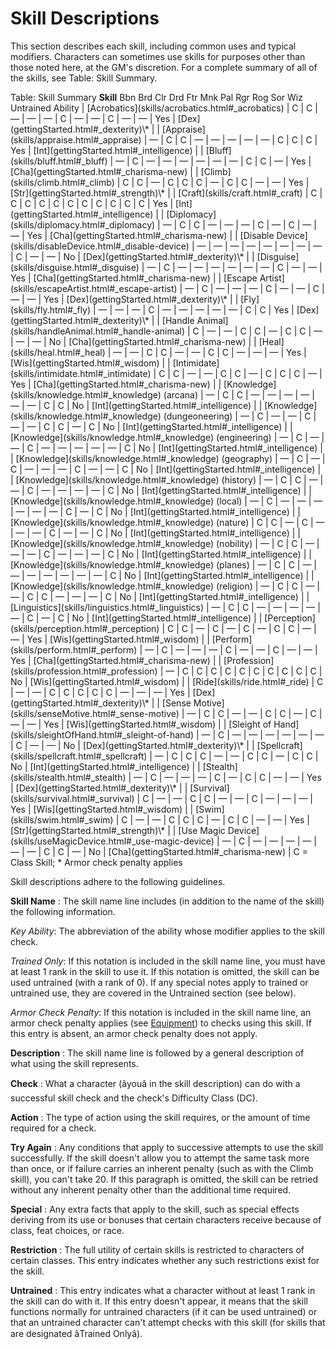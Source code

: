 # Skill Descriptions

This section describes each skill, including common uses and typical modifiers. Characters can sometimes use skills for purposes other than those noted here, at the GM's discretion. For a complete summary of all of the skills, see Table: Skill Summary.

<caption>Table: Skill Summary</caption><thead><tr>
<th><b>Skill</b></th>
<th>Bbn</th>
<th>Brd</th>
<th>Clr</th>
<th>Drd</th>
<th>Ftr</th>
<th>Mnk</th>
<th>Pal</th>
<th>Rgr</th>
<th>Rog</th>
<th>Sor</th>
<th>Wiz</th>
<th>Untrained</th>
<th>Ability</th>
</tr></thead>| [Acrobatics](skills/acrobatics.html#_acrobatics) | C | C | — | — | — | C | — | — | C | — | — | Yes | [Dex](gettingStarted.html#_dexterity)\* |
| [Appraise](skills/appraise.html#_appraise) | — | C | C | — | — | — | — | — | C | C | C | Yes | [Int](gettingStarted.html#_intelligence) |
| [Bluff](skills/bluff.html#_bluff) | — | C | — | — | — | — | — | — | C | C | — | Yes | [Cha](gettingStarted.html#_charisma-new) |
| [Climb](skills/climb.html#_climb) | C | C | — | C | C | C | — | C | C | — | — | Yes | [Str](gettingStarted.html#_strength)\* |
| [Craft](skills/craft.html#_craft) | C | C | C | C | C | C | C | C | C | C | C | Yes | [Int](gettingStarted.html#_intelligence) |
| [Diplomacy](skills/diplomacy.html#_diplomacy) | — | C | C | — | — | — | C | — | C | — | — | Yes | [Cha](gettingStarted.html#_charisma-new) |
| [Disable Device](skills/disableDevice.html#_disable-device) | — | — | — | — | — | — | — | — | C | — | — | No | [Dex](gettingStarted.html#_dexterity)\* |
| [Disguise](skills/disguise.html#_disguise) | — | C | — | — | — | — | — | — | C | — | — | Yes | [Cha](gettingStarted.html#_charisma-new) |
| [Escape Artist](skills/escapeArtist.html#_escape-artist) | — | C | — | — | — | C | — | — | C | — | — | Yes | [Dex](gettingStarted.html#_dexterity)\* |
| [Fly](skills/fly.html#_fly) | — | — | — | C | — | — | — | — | — | C | C | Yes | [Dex](gettingStarted.html#_dexterity)\* |
| [Handle Animal](skills/handleAnimal.html#_handle-animal) | C | — | — | C | C | — | C | C | — | — | — | No | [Cha](gettingStarted.html#_charisma-new) |
| [Heal](skills/heal.html#_heal) | — | — | C | C | — | — | C | C | — | — | — | Yes | [Wis](gettingStarted.html#_wisdom) |
| [Intimidate](skills/intimidate.html#_intimidate) | C | C | — | — | C | C | — | C | C | C | — | Yes | [Cha](gettingStarted.html#_charisma-new) |
| [Knowledge](skills/knowledge.html#_knowledge) (arcana) | — | C | C | — | — | — | — | — | — | C | C | No | [Int](gettingStarted.html#_intelligence) |
| [Knowledge](skills/knowledge.html#_knowledge) (dungeoneering) | — | C | — | — | C | — | — | C | C | — | C | No | [Int](gettingStarted.html#_intelligence) |
| [Knowledge](skills/knowledge.html#_knowledge) (engineering) | — | C | — | — | C | — | — | — | — | — | C | No | [Int](gettingStarted.html#_intelligence) |
| [Knowledge](skills/knowledge.html#_knowledge) (geography) | — | C | — | C | — | — | — | C | — | — | C | No | [Int](gettingStarted.html#_intelligence) |
| [Knowledge](skills/knowledge.html#_knowledge) (history) | — | C | C | — | — | C | — | — | — | — | C | No | [Int](gettingStarted.html#_intelligence) |
| [Knowledge](skills/knowledge.html#_knowledge) (local) | — | C | — | — | — | — | — | — | C | — | C | No | [Int](gettingStarted.html#_intelligence) |
| [Knowledge](skills/knowledge.html#_knowledge) (nature) | C | C | — | C | — | — | — | C | — | — | C | No | [Int](gettingStarted.html#_intelligence) |
| [Knowledge](skills/knowledge.html#_knowledge) (nobility) | — | C | C | — | — | — | C | — | — | — | C | No | [Int](gettingStarted.html#_intelligence) |
| [Knowledge](skills/knowledge.html#_knowledge) (planes) | — | C | C | — | — | — | — | — | — | — | C | No | [Int](gettingStarted.html#_intelligence) |
| [Knowledge](skills/knowledge.html#_knowledge) (religion) | — | C | C | — | — | C | C | — | — | — | C | No | [Int](gettingStarted.html#_intelligence) |
| [Linguistics](skills/linguistics.html#_linguistics) | — | C | C | — | — | — | — | — | C | — | C | No | [Int](gettingStarted.html#_intelligence) |
| [Perception](skills/perception.html#_perception) | C | C | — | C | — | C | — | C | C | — | — | Yes | [Wis](gettingStarted.html#_wisdom) |
| [Perform](skills/perform.html#_perform) | — | C | — | — | — | C | — | — | C | — | — | Yes | [Cha](gettingStarted.html#_charisma-new) |
| [Profession](skills/profession.html#_profession) | — | C | C | C | C | C | C | C | C | C | C | No | [Wis](gettingStarted.html#_wisdom) |
| [Ride](skills/ride.html#_ride) | C | — | — | C | C | C | C | C | — | — | — | Yes | [Dex](gettingStarted.html#_dexterity)\* |
| [Sense Motive](skills/senseMotive.html#_sense-motive) | — | C | C | — | — | C | C | — | C | — | — | Yes | [Wis](gettingStarted.html#_wisdom) |
| [Sleight of Hand](skills/sleightOfHand.html#_sleight-of-hand) | — | C | — | — | — | — | — | — | C | — | — | No | [Dex](gettingStarted.html#_dexterity)\* |
| [Spellcraft](skills/spellcraft.html#_spellcraft) | — | C | C | C | — | — | C | C | — | C | C | No | [Int](gettingStarted.html#_intelligence) |
| [Stealth](skills/stealth.html#_stealth) | — | C | — | — | — | C | — | C | C | — | — | Yes | [Dex](gettingStarted.html#_dexterity)\* |
| [Survival](skills/survival.html#_survival) | C | — | — | C | C | — | — | C | — | — | — | Yes | [Wis](gettingStarted.html#_wisdom) |
| [Swim](skills/swim.html#_swim) | C | — | — | C | C | C | — | C | C | — | — | Yes | [Str](gettingStarted.html#_strength)\* |
| [Use Magic Device](skills/useMagicDevice.html#_use-magic-device) | — | C | — | — | — | — | — | — | C | C | — | No | [Cha](gettingStarted.html#_charisma-new) |
<tfoot><tr><td colspan="14">C = Class Skill; * Armor check penalty applies</td></tr></tfoot>

Skill descriptions adhere to the following guidelines.

**Skill Name** : The skill name line includes (in addition to the name of the skill) the following information.

_Key Ability_: The abbreviation of the ability whose modifier applies to the skill check.

  
  

_Trained Only_: If this notation is included in the skill name line, you must have at least 1 rank in the skill to use it. If this notation is omitted, the skill can be used untrained (with a rank of 0). If any special notes apply to trained or untrained use, they are covered in the Untrained section (see below).

  
  

_Armor Check Penalty_: If this notation is included in the skill name line, an armor check penalty applies (see [Equipment](equipment.html)) to checks using this skill. If this entry is absent, an armor check penalty does not apply.

**Description** : The skill name line is followed by a general description of what using the skill represents.

**Check** : What a character (âyouâ in the skill description) can do with a successful skill check and the check's Difficulty Class (DC).

**Action** : The type of action using the skill requires, or the amount of time required for a check.

**Try Again** : Any conditions that apply to successive attempts to use the skill successfully. If the skill doesn't allow you to attempt the same task more than once, or if failure carries an inherent penalty (such as with the Climb skill), you can't take 20. If this paragraph is omitted, the skill can be retried without any inherent penalty other than the additional time required.

**Special** : Any extra facts that apply to the skill, such as special effects deriving from its use or bonuses that certain characters receive because of class, feat choices, or race.

**Restriction** : The full utility of certain skills is restricted to characters of certain classes. This entry indicates whether any such restrictions exist for the skill.

**Untrained** : This entry indicates what a character without at least 1 rank in the skill can do with it. If this entry doesn't appear, it means that the skill functions normally for untrained characters (if it can be used untrained) or that an untrained character can't attempt checks with this skill (for skills that are designated âTrained Onlyâ).

